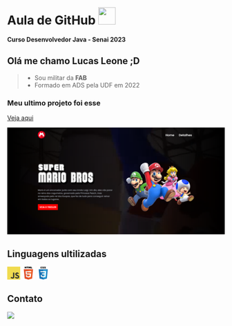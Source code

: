 # Aula de GitHub <img src="https://cdn.jsdelivr.net/gh/devicons/devicon/icons/github/github-original.svg" width="40" height="40"/>
          
          
__Curso Desenvolvedor Java - Senai 2023__

## Olá me chamo Lucas Leone ;D

> * Sou militar da __FAB__
> * Formado em ADS pela UDF em 2022

### Meu ultimo projeto foi esse
<a href="https://lcsleone.github.io/projeto-HTML/">Veja aqui</a>

<img src="./imgmario/imgmario.png" alt="Projeto Super Mario">

## Linguagens ultilizadas

<code><img height="30" src="https://raw.githubusercontent.com/github/explore/80688e429a7d4ef2fca1e82350fe8e3517d3494d/topics/javascript/javascript.png"></code>
<code><img height="30" src="https://raw.githubusercontent.com/github/explore/80688e429a7d4ef2fca1e82350fe8e3517d3494d/topics/html/html.png"></code>
<code><img height="30" src="https://raw.githubusercontent.com/github/explore/80688e429a7d4ef2fca1e82350fe8e3517d3494d/topics/css/css.png"></code>

## Contato

  <a href="https://api.whatsapp.com/send?phone=5561986198466&text=Ol%C3%A1%20vi%20seu%20perfil%20no%20GitHub!" alt="WhatsApp">
  <img src="https://img.shields.io/badge/-WhatsApp-25d366?style=flat-square&labelColor=25d366&logo=whatsapp&logoColor=white&link=https://api.whatsapp.com/send?phone=5561986198466&text=Ol%C3%A1%20vi%20seu%20perfil%20no%20GitHub!"/></a>

</p>  
